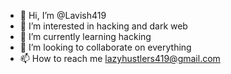 - 👋 Hi, I’m @Lavish419
- 👀 I’m interested in hacking and dark web
- 🌱 I’m currently learning hacking
- 💞️ I’m looking to collaborate on everything
- 📫 How to reach me lazyhustlers419@gmail.com

<!---
Lavish419/Lavish419 is a ✨ special ✨ repository because its `README.md` (this file) appears on your GitHub profile.
You can click the Preview link to take a look at your changes.
--->
